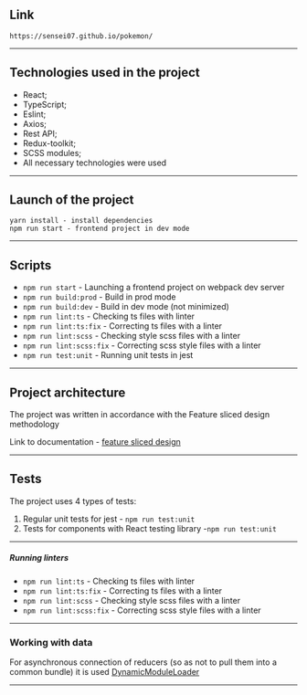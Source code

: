 ## Link

```
https://sensei07.github.io/pokemon/
```

----

## Technologies used in the project
- React; 
- TypeScript;
- Eslint;
- Axios; 
- Rest API;
- Redux-toolkit; 
- SCSS modules;
- All necessary technologies were used
----

## Launch of the project

```
yarn install - install dependencies
npm run start - frontend project in dev mode
```

----

## Scripts
- `npm run start` - Launching a frontend project on webpack dev server
- `npm run build:prod` - Build in prod mode
- `npm run build:dev` - Build in dev mode (not minimized)
- `npm run lint:ts` - Checking ts files with linter
- `npm run lint:ts:fix` - Correcting ts files with a linter
- `npm run lint:scss` - Checking style scss files with a linter
- `npm run lint:scss:fix` - Correcting scss style files with a linter
- `npm run test:unit` - Running unit tests in jest

----

## Project architecture

The project was written in accordance with the Feature sliced ​​design methodology

Link to documentation - [feature sliced design](https://feature-sliced.design/docs/get-started/tutorial)

----

## Tests

The project uses 4 types of tests:
1) Regular unit tests for jest - `npm run test:unit`
2) Tests for components with React testing library -`npm run test:unit`

----

##### Running linters
- `npm run lint:ts` - Checking ts files with linter
- `npm run lint:ts:fix` - Correcting ts files with a linter
- `npm run lint:scss` - Checking style scss files with a linter
- `npm run lint:scss:fix` - Correcting scss style files with a linter

----

### Working with data

For asynchronous connection of reducers (so as not to pull them into a common bundle) it is used
[DynamicModuleLoader](/src/shared/lib/components/DynamicModuleLoader/DynamicModuleLoader.tsx)

----

